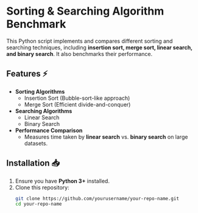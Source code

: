 # Sorting & Searching Algorithm Benchmark 

This Python script implements and compares different sorting and searching techniques, including **insertion sort, merge sort, linear search, and binary search**. It also benchmarks their performance.

## Features ⚡
- **Sorting Algorithms**
  - Insertion Sort (Bubble-sort-like approach)
  - Merge Sort (Efficient divide-and-conquer)
- **Searching Algorithms**
  - Linear Search
  - Binary Search
- **Performance Comparison**
  - Measures time taken by **linear search** vs. **binary search** on large datasets.

## Installation 📥
1. Ensure you have **Python 3+** installed.
2. Clone this repository:
   ```sh
   git clone https://github.com/yourusername/your-repo-name.git
   cd your-repo-name
